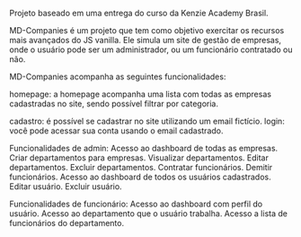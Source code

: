 Projeto baseado em uma entrega do curso da Kenzie Academy Brasil.

MD-Companies é um projeto que tem como objetivo exercitar os recursos mais avançados do JS vanilla. Ele simula um site de gestão de empresas, onde o usuário pode ser um administrador, ou um funcionário contratado ou não.

MD-Companies acompanha as seguintes funcionalidades:

homepage: a homepage acompanha uma lista com todas as empresas cadastradas no site, sendo possível filtrar por categoria.

cadastro: é possível se cadastrar no site utilizando um email fictício.
login: você pode acessar sua conta usando o email cadastrado.

Funcionalidades de admin: 
Acesso ao dashboard de todas as empresas. 
Criar departamentos para empresas.
Visualizar departamentos.
Editar departamentos.
Excluir departamentos.
Contratar funcionários.
Demitir funcionários.
Acesso ao dashboard de todos os usuários cadastrados.
Editar usuário.
Excluir usuário.

Funcionalidades de funcionário:
Acesso ao dashboard com perfil do usuário.
Acesso ao departamento que o usuário trabalha.
Acesso a lista de funcionários do departamento.


